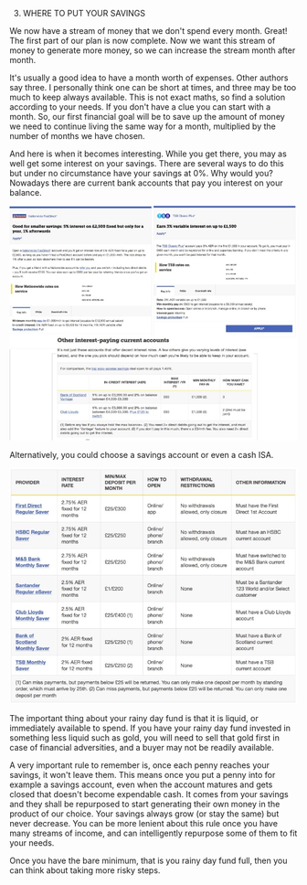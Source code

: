 3. WHERE TO PUT YOUR SAVINGS

We now have a stream of money that we don't spend every month. Great! The first part of our plan is now complete. Now we want this stream of money to generate more money, so we can increase the stream month after month.

It's usually a good idea to have a month worth of expenses. Other authors say three. I personally think one can be short at times, and three may be too much to keep always available. This is not exact maths, so find a solution according to your needs. If you don't have a clue you can start with a month. So, our first financial goal will be to save up the amount of money we need to continue living the same way for a month, multiplied by the number of months we have chosen.

And here is when it becomes interesting. While you get there, you may as well get some interest on your savings. There are several ways to do this but under no circumstance have your savings at 0%. Why would you? Nowadays there are current bank accounts that pay you interest on your balance.

![Current bank accounts with interest. Source: moneysavingexpert.com](./current.jpg)

Alternatively, you could choose a savings account or even a cash ISA.

![Regular savings accounts. Source: moneysavingexpert.com](./savings.jpg)

The important thing about your rainy day fund is that it is liquid, or immediately available to spend. If you have your rainy day fund invested in something less liquid such as gold, you will need to sell that gold first in case of financial adversities, and a buyer may not be readily available.

A very important rule to remember is, once each penny reaches your savings, it won't leave them. This means once you put a penny into for example a savings account, even when the account matures and gets closed that doesn't become expendable cash. It comes from your savings and they shall be repurposed to start generating their own money in the product of our choice. Your savings always grow (or stay the same) but never decrease. You can be more lenient about this rule once you have many streams of income, and can intelligently repurpose some of them to fit your needs.

Once you have the bare minimum, that is you rainy day fund full, then you can think about taking more risky steps.
